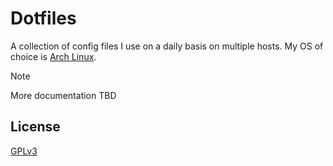 # Dotfiles

A collection of config files I use on a daily basis on multiple hosts. My OS of
choice is [Arch Linux](https://www.archlinux.org/).

> [!NOTE]
> More documentation TBD

## License

[GPLv3](LICENSE)
